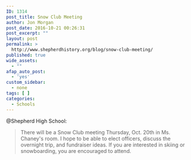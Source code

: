 ```yaml
---
ID: 1314
post_title: Snow Club Meeting
author: Jon Morgan
post_date: 2016-10-21 00:26:31
post_excerpt: ""
layout: post
permalink: >
  http://www.shepherdhistory.org/blog/snow-club-meeting/
published: true
wide_assets:
  - ""
afap_auto_post:
  - 'yes'
custom_sidebar:
  - none
tags: [ ]
categories:
  - Schools
---
```

@Shepherd High School:

<blockquote>
  There will be a Snow Club meeting Thursday, Oct. 20th in Ms. Chaney's room. I hope to be able to elect officers, discuss the overnight trip, and fundraiser ideas. If you are interested in skiing or snowboarding, you are encouraged to attend.
</blockquote>